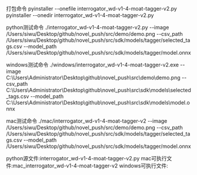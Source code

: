 打包命令
pyinstaller --onefile interrogator_wd-v1-4-moat-tagger-v2.py
pyinstaller --onedir interrogator_wd-v1-4-moat-tagger-v2.py

<!-- 这些命令都废了 -->

python测试命令
./interrogator_wd-v1-4-moat-tagger-v2.py --image /Users/siwu/Desktop/github/novel_push/src/demo/demo.png --csv_path /Users/siwu/Desktop/github/novel_push/src/sdk/models/tagger/selected_tags.csv --model_path /Users/siwu/Desktop/github/novel_push/src/sdk/models/tagger/model.onnx

windows测试命令
./windows/interrogator_wd-v1-4-moat-tagger-v2.exe --image C:\Users\Administrator\Desktop\github\novel_push\src\demo\demo.png --csv_path C:\Users\Administrator\Desktop\github\novel_push\src\sdk\models\selected_tags.csv --model_path C:\Users\Administrator\Desktop\github\novel_push\src\sdk\models\model.onnx

mac测试命令
./mac/interrogator_wd-v1-4-moat-tagger-v2 --image /Users/siwu/Desktop/github/novel_push/src/demo/demo.png --csv_path /Users/siwu/Desktop/github/novel_push/src/sdk/models/tagger/selected_tags.csv --model_path /Users/siwu/Desktop/github/novel_push/src/sdk/models/tagger/model.onnx

python源文件:interrogator_wd-v1-4-moat-tagger-v2.py
mac可执行文件:mac_interrogator_wd-v1-4-moat-tagger-v2
windows可执行文件:
